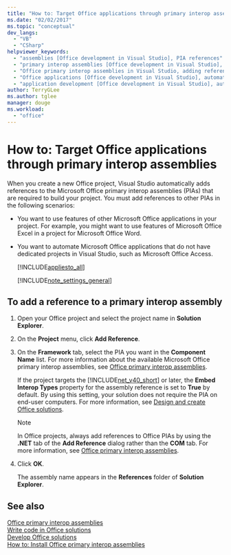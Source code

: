 ```yaml
---
title: "How to: Target Office applications through primary interop assemblies"
ms.date: "02/02/2017"
ms.topic: "conceptual"
dev_langs: 
  - "VB"
  - "CSharp"
helpviewer_keywords: 
  - "assemblies [Office development in Visual Studio], PIA references"
  - "primary interop assemblies [Office development in Visual Studio], adding references to"
  - "Office primary interop assemblies in Visual Studio, adding references to"
  - "Office applications [Office development in Visual Studio], automating"
  - "application development [Office development in Visual Studio], automating"
author: TerryGLee
ms.author: tglee
manager: douge
ms.workload: 
  - "office"
---
```

# How to: Target Office applications through primary interop assemblies
  When you create a new Office project, Visual Studio automatically adds references to the Microsoft Office primary interop assemblies (PIAs) that are required to build your project. You must add references to other PIAs in the following scenarios:  
  
- You want to use features of other Microsoft Office applications in your project. For example, you might want to use features of Microsoft Office Excel in a project for Microsoft Office Word.  
  
- You want to automate Microsoft Office applications that do not have dedicated projects in Visual Studio, such as Microsoft Office Access.  
  
  [!INCLUDE[appliesto_all](../vsto/includes/appliesto-all-md.md)]  
  
  [!INCLUDE[note_settings_general](../sharepoint/includes/note-settings-general-md.md)]  
  
## To add a reference to a primary interop assembly  
  
1.  Open your Office project and select the project name in **Solution Explorer**.  
  
2.  On the **Project** menu, click **Add Reference**.  
  
3.  On the **Framework** tab, select the PIA you want in the **Component Name** list. For more information about the available Microsoft Office primary interop assemblies, see [Office primary interop assemblies](../vsto/office-primary-interop-assemblies.md).  
  
     If the project targets the [!INCLUDE[net_v40_short](../sharepoint/includes/net-v40-short-md.md)] or later, the **Embed Interop Types** property for the assembly reference is set to **True** by default. By using this setting, your solution does not require the PIA on end-user computers. For more information, see [Design and create Office solutions](../vsto/designing-and-creating-office-solutions.md).  
  
    > [!NOTE]  
    >  In Office projects, always add references to Office PIAs by using the **.NET** tab of the **Add Reference** dialog rather than the **COM** tab. For more information, see [Office primary interop assemblies](../vsto/office-primary-interop-assemblies.md).  
  
4.  Click **OK**.  
  
     The assembly name appears in the **References** folder of **Solution Explorer**.  
  
## See also  
 [Office primary interop assemblies](../vsto/office-primary-interop-assemblies.md)   
 [Write code in Office solutions](../vsto/writing-code-in-office-solutions.md)   
 [Develop Office solutions](../vsto/developing-office-solutions.md)   
 [How to: Install Office primary interop assemblies](../vsto/how-to-install-office-primary-interop-assemblies.md)  
